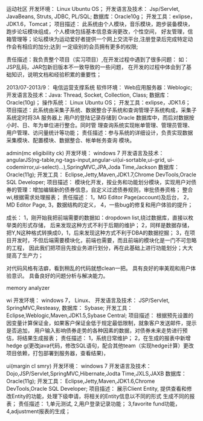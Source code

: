 运动社区
开发环境： Linux Ubuntu OS；
开发语言及技术： Jsp/Servlet, JavaBeans, Struts, JDBC, PL/SQL;
数据库：Oracle10g；
开发工具：exlipse，JDK1.6，Tomcat；
项目描述： 此系统由个人模块，音乐模块，跑步装备模块，跑步论坛模块组成，个人模块包括基本信息查询更改，个性空间，
   好友管理，信箱管理等；论坛模块为运动爱好者提供一个网上交流平台,注册登录后完成特定动作会有相应的加分;达到
  一定级别的会员拥有更多的权限;
   
责任描述：我负责整个项目（实习项目）,在开发过程中遇到了很多问题： 如：JSP乱码，JAR包新旧版本不一致导致的一些问题，
		在开发的过程中体会到了基础知识，说明文档和经验积累的重要性；

2013/07-2013/9：
电信运营支撑系统
软件环境： Web应用服务器：Weblogic;
开发语言及技术：Java: Thread, Socket, Collection, Class;
数据库：Oracle(10g)；
操作系统： Linux Ubuntu OS；
开发工具：exlipse，JDK1.6；
项目描述：此系统由采集子系统、数据整合子系统和查询管理子系统构成，采集子系统定时将3A 服务器上
  用户的登陆记录存储到 Oracle 数据库中，而后对数据按小时、日、年为单位进行整合。同时管
  理查询系统实现帐单管理、管理员管理、用户管理、访问量统计等功能；
责任描述：参与系统的详细设计，负责实现数据采集模块、配置模块、数据整合、帐单帐务查询
  模块。

  
  admin(mc eligibility ck)
开发环境： windows 7
开发语言及技术： angularJS(ng-table,ng-tags-input,angular-ui(ui-sortable,ui-grid,
		ui-codemirror,ui-select)...),SpringMVC,JPA,Joda Time,Jackson
数据库： Oracle(11g);
开发工具： Eclipse,Jetty,Maven,JDK1.7,Chrome DevTools,Oracle SQL Developer;
项目描述： 模块化开发，按业务和功能划分模块，实现用户对债券的管理：增加编辑新的债券信息，自定义过滤债券规则，审批债券资格；
		整合wi,根据需求处理报表；
责任描述： 1，MG Editor Page(account)及后台，
		2，MD Editor Page,
		3，数据结构的定义，
		4，一些bug的修复和用户体验的提升；

成长： 1，刚开始我把前端需要的数据如：dropdown list,绕过数据库，直接以枚举类的形式存储，
	后来发现这种方式不利于后期的维护；
	2，同样是数据存储，把Y,N这种格式转换成0，1，后来发现这种方式不利于DBA的数据挖掘；
	3，在项目开发时，不但后端需要模块化，前端也需要，而且前端的模块化是一门不可忽略的工程，
	  因此我们把项目先按业务进行划分，再在此基础上进行功能划分；大大提高了生产力；
		

		
对代码风格有洁癖，看到稍乱的代码就想clean一把。
具有良好的审美观和用户体验意识。
具备良好的问题分析与解决能力。



memory analyzer









  wi
开发环境： windows 7， Linux、
开发语言及技术： JSP/Servlet, SpringMVC,Resteasy, 
数据库： Sybase;
开发工具： Eclipse,Weblogic,Maven,JDK1.5,Sybase Central;
项目描述： 根据预先设置的因变量计算保证金，如果客户保证金低于规定最低限制，就象客户发送邮件，提示是否追加，
	  用户输入影响债券走势的各种因素的数据，对债券未来走势进行预估，将结果生成报表；
责任描述： 1，系统日常维护；
		2，在生成的报表中新增hedge g(更改java代码，修改SQL语句，配合其他team（实现hedge计算）更改项目依赖，打包部署到服务器，查看结果)，



ui(margin cl smry)
开发环境： windows 7
开发语言及技术： Dojo,JSP/Servlet,SpringMVC,Hibernate,Jodta Time,JXLS,JAXB
数据库： Oracle(11g);
开发工具： Eclipse,Jetty,Maven,JDK1.6,Chrome DevTools,Oracle SQL Developer;
项目描述： 展示Client Entity, 提供查看和修改Entity的功能，处理下级申请，将相关的Entity信息以不同的形式
		生成不同的报表；
责任描述： 1,单元测试, 
		2,用户登录记录功能；
		3,favorite fund功能，
		4,adjustment报表的生成；








































